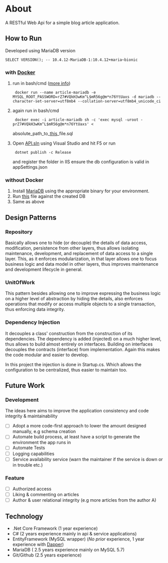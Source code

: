 # About

A RESTful Web Api for a simple blog article application.

## How to Run

Developed using MariaDB version

    SELECT VERSION(); -- 10.4.12-MariaDB-1:10.4.12+maria~bionic

### with [Docker](https://www.docker.com/)

1. run in bash/cmd ([more info](https://hub.docker.com/_/mariadb))

        docker run --name article-mariadb -e MYSQL_ROOT_PASSWORD=rZ7#VQkH3wKm^L$mR56g@m*n76YtUaxs -d mariadb --character-set-server=utf8mb4 --collation-server=utf8mb4_unicode_ci

2. again run in bash/cmd

        docker exec -i article-mariadb sh -c 'exec mysql -uroot -prZ7#VQkH3wKm^L$mR56g@m*n76YtUaxs' < 

    absolute_path_to_[this](https://github.com/bali-ibrahim/article.api/blob/master/Repository/DDL.sql)_file.sql

3. Open [API.sln](https://github.com/bali-ibrahim/article.api/blob/master/API/API.sln) using Visual Studio and hit F5 or run

        dotnet publish -c Release

    and register the folder in IIS ensure the db configuration is valid in appSettings.json

### without Docker

1. Install [MariaDB](https://mariadb.org/download/) using the appropriate binary for your environment.
2. Run [this](https://github.com/bali-ibrahim/article.api/blob/master/Repository/DDL.sql) file against the created DB
3. Same as above

## Design Patterns

### Repository

Basically allows one to hide (or decouple) the details of data access, modification, persistence from other layers, thus allows isolating maintenance, development, and replacement of data access to a single layer.
This, as it enforces modularization, in that layer allows one to focus business logic and data model in other layers, thus improves maintenance and development lifecycle in general.

### UnitOfWork

This pattern besides allowing one to improve expressing the business logic on a higher level of abstraction by hiding the details, also enforces operations that modify or access multiple objects to a single transaction, thus enforcing data integrity.

### Dependency Injection

It decouples a class' construction from the construction of its dependencies. The dependency is added (injected) on a much higher level, thus allows to build almost entirely on interfaces. Building on interfaces decouples the contracts (interface) from implementation. Again this makes the code modular and easier to develop.

In this project the injection is done in Startup.cs. Which allows the configuration to be centralized, thus easier to maintain too.

## Future Work

### Development

The ideas here aims to improve the application consistency and code integrity & maintainability

- [ ] Adopt a more code-first approach to lower the amount designed manually, e.g schema creation
- [ ] Automate build process, at least have a script to generate the environment the app runs in
- [ ] Automate Tests
- [ ] Logging capabilities
- [ ] Service availability service (warn the maintainer if the service is down or in trouble etc.)

### Feature

- [ ] Authorized access
- [ ] Liking & commenting on articles
- [ ] Author & user relational integrity (e.g more articles from the author A)

## Technology

- .Net Core Framework (1 year experience)
- C# (2 years experience mainly in api & service applications)
- EntityFramework (MySQL wrapper)  (*No prior* experience, 1 year experience with [Dapper](https://github.com/StackExchange/Dapper))
- MariaDB ( 2.5 years experience mainly on MySQL 5.7)
- Git/Github (2.5 years experience)
